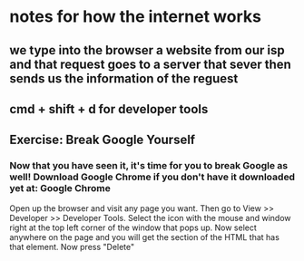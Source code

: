 # notes for how the internet works

## we type into the browser a website from our isp and that request goes to a server that sever then sends us the information of the reguest

## cmd + shift + d for developer tools

## Exercise: Break Google Yourself

### Now that you have seen it, it's time for you to break Google as well! Download Google Chrome if you don't have it downloaded yet at: Google Chrome

Open up the browser and visit any page you want. Then go to View >> Developer >> Developer Tools. Select the icon with the mouse and window right at the top left corner of the window that pops up. Now select anywhere on the page and you will get the section of the HTML that has that element. Now press "Delete"

